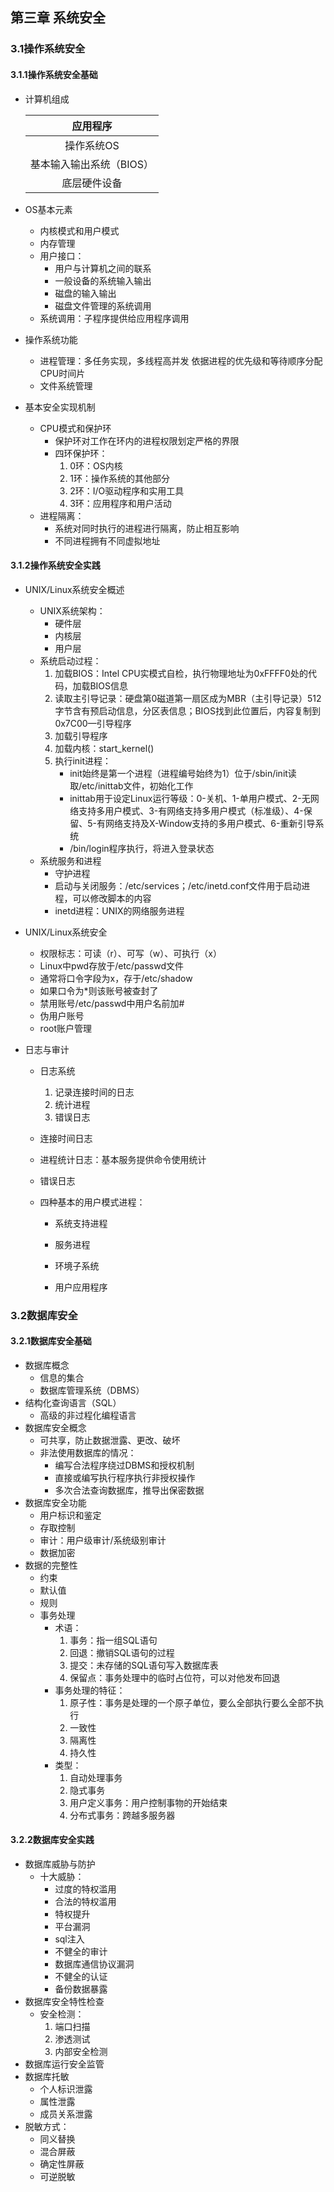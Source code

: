 ## 第三章 系统安全

### 3.1操作系统安全

#### 3.1.1操作系统安全基础

- 计算机组成

  |         应用程序         |
  | :----------------------: |
  |        操作系统OS        |
  | 基本输入输出系统（BIOS） |
  |       底层硬件设备       |

  

- OS基本元素
  - 内核模式和用户模式
  - 内存管理
  - 用户接口：
    - 用户与计算机之间的联系
    - 一般设备的系统输入输出
    - 磁盘的输入输出
    - 磁盘文件管理的系统调用
  - 系统调用：子程序提供给应用程序调用

- 操作系统功能
  - 进程管理：多任务实现，多线程高并发  依据进程的优先级和等待顺序分配CPU时间片
  - 文件系统管理
- 基本安全实现机制
  - CPU模式和保护环
    - 保护环对工作在环内的进程权限划定严格的界限
    - 四环保护环：
      1. 0环：OS内核
      2. 1环：操作系统的其他部分
      3. 2环：I/O驱动程序和实用工具
      4. 3环：应用程序和用户活动
  - 进程隔离：
    - 系统对同时执行的进程进行隔离，防止相互影响
    - 不同进程拥有不同虚拟地址

#### 3.1.2操作系统安全实践

- UNIX/Linux系统安全概述

  - UNIX系统架构：
    - 硬件层
    - 内核层
    - 用户层
  - 系统启动过程：
    1. 加载BIOS：Intel CPU实模式自检，执行物理地址为0xFFFF0处的代码，加载BIOS信息
    2. 读取主引导记录：硬盘第0磁道第一扇区成为MBR（主引导记录）512字节含有预启动信息，分区表信息；BIOS找到此位置后，内容复制到0x7C00—引导程序
    3. 加载引导程序
    4. 加载内核：start_kernel()
    5. 执行init进程：
       - init始终是第一个进程（进程编号始终为1）位于/sbin/init读取/etc/inittab文件，初始化工作
       - inittab用于设定Linux运行等级：0-关机、1-单用户模式、2-无网络支持多用户模式、3-有网络支持多用户模式（标准级）、4-保留、5-有网络支持及X-Window支持的多用户模式、6-重新引导系统
       - /bin/login程序执行，将进入登录状态
  - 系统服务和进程
    - 守护进程
    - 启动与关闭服务：/etc/services；/etc/inetd.conf文件用于启动进程，可以修改脚本的内容
    - inetd进程：UNIX的网络服务进程

- UNIX/Linux系统安全

  - 权限标志：可读（r）、可写（w）、可执行（x）
  - Linux中pwd存放于/etc/passwd文件
  - 通常将口令字段为x，存于/etc/shadow
  - 如果口令为*则该账号被查封了
  - 禁用账号/etc/passwd中用户名前加#
  - 伪用户账号
  - root账户管理

- 日志与审计

  - 日志系统

    1. 记录连接时间的日志
    2. 统计进程
    3. 错误日志

  - 连接时间日志

  - 进程统计日志：基本服务提供命令使用统计

  - 错误日志

  - 四种基本的用户模式进程：

    - 系统支持进程

    - 服务进程

    - 环境子系统

    - 用户应用程序

      

### 3.2数据库安全

#### 3.2.1数据库安全基础

- 数据库概念
  - 信息的集合
  - 数据库管理系统（DBMS）
- 结构化查询语言（SQL）
  - 高级的非过程化编程语言
- 数据库安全概念
  - 可共享，防止数据泄露、更改、破坏
  - 非法使用数据库的情况：
    - 编写合法程序绕过DBMS和授权机制
    - 直接或编写执行程序执行非授权操作
    - 多次合法查询数据库，推导出保密数据
- 数据库安全功能
  - 用户标识和鉴定
  - 存取控制
  - 审计：用户级审计/系统级别审计
  - 数据加密
- 数据的完整性
  - 约束
  - 默认值
  - 规则
  - 事务处理
    - 术语：
      1. 事务：指一组SQL语句
      2. 回退：撤销SQL语句的过程
      3. 提交：未存储的SQL语句写入数据库表
      4. 保留点：事务处理中的临时占位符，可以对他发布回退
    - 事务处理的特征：
      1. 原子性：事务是处理的一个原子单位，要么全部执行要么全部不执行
      2. 一致性
      3. 隔离性
      4. 持久性
    - 类型：
      1. 自动处理事务
      2. 隐式事务
      3. 用户定义事务：用户控制事物的开始结束
      4. 分布式事务：跨越多服务器

#### 3.2.2数据库安全实践

- 数据库威胁与防护
  - 十大威胁：
    - 过度的特权滥用
    - 合法的特权滥用
    - 特权提升
    - 平台漏洞
    - sql注入
    - 不健全的审计
    - 数据库通信协议漏洞
    - 不健全的认证
    - 备份数据暴露
- 数据库安全特性检查
  - 安全检测：
    1. 端口扫描
    2. 渗透测试
    3. 内部安全检测
- 数据库运行安全监管
- 数据库托敏
  - 个人标识泄露
  - 属性泄露
  - 成员关系泄露
- 脱敏方式：
  - 同义替换
  - 混合屏蔽
  - 确定性屏蔽
  - 可逆脱敏
